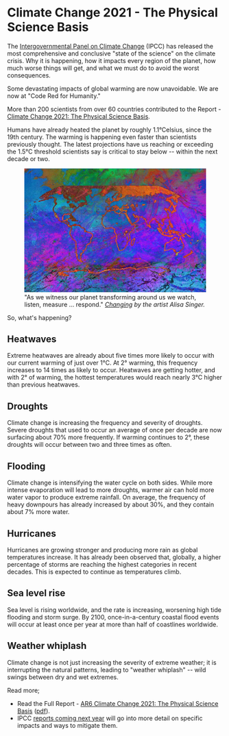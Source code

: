 # Climate Change 2021 - The Physical Science Basis

The [Intergovernmental Panel on Climate Change](https://www.ipcc.ch) (IPCC) has released the most comprehensive and conclusive "state of the science" on the climate crisis. Why it is happening, how it impacts every region of the planet, how much worse things will get, and what we must do to avoid the worst consequences.

Some devastating impacts of global warming are now unavoidable. We are now at "Code Red for Humanity."

More than 200 scientists from over 60 countries contributed to the Report - [Climate Change 2021: The Physical Science Basis](https://www.ipcc.ch/assessment-report/ar6/).

Humans have already heated the planet by roughly 1.1°Celsius, since the 19th century. The warming is happening even faster than scientists previously thought. The latest projections have us reaching or exceeding the 1.5°C threshold scientists say is critical to stay below -- within the next decade or two.

<figure class="content-large">
  <img src="/static/2021/climate-change.jpg" alt="Climate Change" loading="lazy">
  <figcaption>
    "As we witness our planet transforming around us we watch, listen, measure … respond."
    <cite><a href="https://www.ipcc.ch/report/ar6/wg1/">Changing</a> by the artist Alisa Singer.</cite>
  </figcaption>
</figure>

So, what's happening?

## Heatwaves

Extreme heatwaves are already about five times more likely to occur with our current warming of just over 1°C. At 2° warming, this frequency increases to 14 times as likely to occur. Heatwaves are getting hotter, and with 2° of warming, the hottest temperatures would reach nearly 3°C higher than previous heatwaves.

## Droughts

Climate change is increasing the frequency and severity of droughts. Severe droughts that used to occur an average of once per decade are now surfacing about 70% more frequently. If warming continues to 2°, these droughts will occur between two and three times as often.

## Flooding

Climate change is intensifying the water cycle on both sides. While more intense evaporation will lead to more droughts, warmer air can hold more water vapor to produce extreme rainfall. On average, the frequency of heavy downpours has already increased by about 30%, and they contain about 7% more water.

## Hurricanes

Hurricanes are growing stronger and producing more rain as global temperatures increase. It has already been observed that, globally, a higher percentage of storms are reaching the highest categories in recent decades. This is expected to continue as temperatures climb.

## Sea level rise

Sea level is rising worldwide, and the rate is increasing, worsening high tide flooding and storm surge. By 2100, once-in-a-century coastal flood events will occur at least once per year at more than half of coastlines worldwide.

## Weather whiplash

Climate change is not just increasing the severity of extreme weather; it is interrupting the natural patterns, leading to "weather whiplash" -- wild swings between dry and wet extremes.

Read more;

- Read the Full Report - [AR6 Climate Change 2021: The Physical Science Basis](https://www.ipcc.ch/report/ar6/wg1/) ([pdf](https://www.ipcc.ch/report/ar6/wg1/downloads/report/IPCC_AR6_WGI_Full_Report.pdf)).
- IPCC [reports coming next year](https://www.ipcc.ch/report/sixth-assessment-report-working-group-3/) will go into more detail on specific impacts and ways to mitigate them.